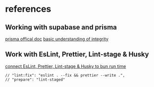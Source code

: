 # references

## Working with supabase and prisma

[prisma offical doc](https://www.prisma.io/docs/)
[basic understanding of integrity](https://www.buttercups.tech/blog/back-end/setting-up-supabase-with-prisma-a-quick-guide)

## Work with EsLint, Prettier, Lint-stage & Husky

[connect EsLint, Prettier, Lint-stage & Husky to bun run time](https://medium.com/@dharminnagar/setting-up-eslint-prettier-husky-in-a-bun-typescript-project-063fb5076d12)

    // "lint:fix": "eslint . --fix && prettier --write .",
    // "prepare": "lint-staged"
